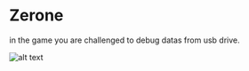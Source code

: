 # Zerone
in the game you are challenged to debug datas  from usb drive.

![alt text](https://i0.wp.com/ares.shiftdelete.net/580x330/original/2018/05/aYBjv5.jpg)
